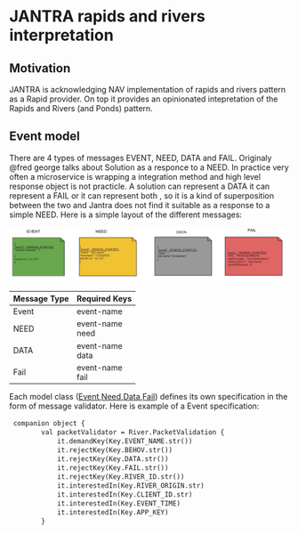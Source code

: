 # JANTRA rapids and rivers interpretation

## Motivation
JANTRA is acknowledging NAV implementation of rapids and rivers pattern as a Rapid provider. On top it provides an opinionated intepretation of the Rapids and Rivers (and Ponds) pattern.

## Event model

There are 4 types of messages EVENT, NEED, DATA and FAIL. Originaly @fred george talks about Solution as a responce to a NEED. In practice very often a microservice is wrapping a integration method and high level response object 
is not practicle. A solution can represent a DATA it can represent a FAIL or it can represent both , so it is a kind of superposition between the two and Jantra does not find it suitable as a response to a simple NEED.
Here is a simple layout of the different messages:

![Event](/doc/messagetype.jpg)

| Message Type | Required Keys       |
|--------------|---------------------|
| Event        | event-name          |
| NEED         | event-name<br/>need |
| DATA         | event-name<br/>data |
| Fail         | event-name<br/>fail |

Each model class ([Event](https://github.com/jantra-io/jantra-river-pond/blob/main/src/main/kotlin/no/nav/jantra/river/model/Event.kt),[Need](https://github.com/jantra-io/jantra-river-pond/blob/main/src/main/kotlin/no/nav/jantra/river/model/Need.kt),[Data](https://github.com/jantra-io/jantra-river-pond/blob/main/src/main/kotlin/no/nav/jantra/river/model/Data.kt),[Fail](https://github.com/jantra-io/jantra-river-pond/blob/main/src/main/kotlin/no/nav/jantra/river/model/Fail.kt)) defines its own specification in the form of message validator. Here is example of a Event specification:
```
 companion object {
        val packetValidator = River.PacketValidation {
            it.demandKey(Key.EVENT_NAME.str())
            it.rejectKey(Key.BEHOV.str())
            it.rejectKey(Key.DATA.str())
            it.rejectKey(Key.FAIL.str())
            it.rejectKey(Key.RIVER_ID.str())
            it.interestedIn(Key.RIVER_ORIGIN.str)
            it.interestedIn(Key.CLIENT_ID.str)
            it.interestedIn(Key.EVENT_TIME)
            it.interestedIn(Key.APP_KEY)
        }
```

<meta name="google-site-verification" content="fD24li9c9vRh7ihLUFVN4m5K2ETVSDA8B-t_wnDAgR8" />